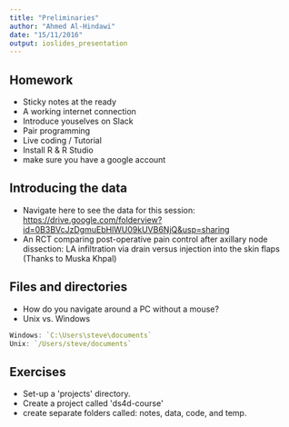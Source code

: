 ```yaml
---
title: "Preliminaries"
author: "Ahmed Al-Hindawi"
date: "15/11/2016"
output: ioslides_presentation
---
```




## Homework

- Sticky notes at the ready
- A working internet connection
- Introduce youselves on Slack
- Pair programming
- Live coding / Tutorial
- Install R & R Studio
- make sure you have a google account

## Introducing the data

- Navigate here to see the data for this session: https://drive.google.com/folderview?id=0B3BVcJzDgmuEbHlWU09kUVB6NjQ&usp=sharing
- An RCT comparing post-operative pain control after axillary node dissection: LA infiltration via drain versus injection into the skin flaps (Thanks to Muska Khpal)

## Files and directories

- How do you navigate around a PC without a mouse?
- Unix vs. Windows


```r
Windows: `C:\Users\steve\documents`
Unix: `/Users/steve/documents`
```

## Exercises

- Set-up a 'projects' directory.
- Create a project called 'ds4d-course'
- create separate folders called: notes, data, code, and temp.



